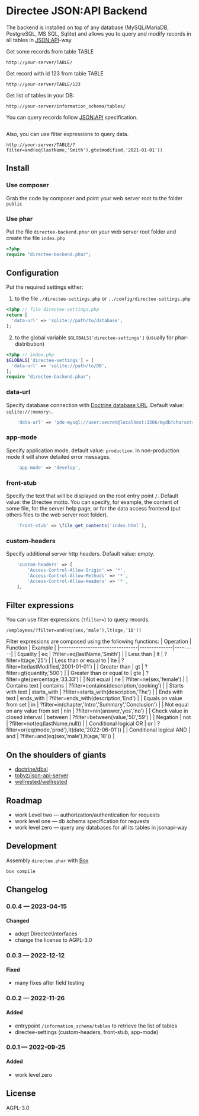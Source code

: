 # Directee JSON:API Backend

The backend is installed on top of any database (MySQL/MariaDB, PostgreSQL, MS SQL, Sqlite) and allows you to query and modify records in all tables in [JSON:API](https://jsonapi.org/)-way.

Get some records from table TABLE
```
http://your-server/TABLE/
```

Get record with id 123 from table TABLE
```
http://your-server/TABLE/123
```

Get list of tables in your DB:
```
http://your-server/information_schema/tables/
```

You can query records follow [JSON:API](https://jsonapi.org/) specification.
```
```

Also, you can use filter expressions to query data.
```
http://your-server/TABLE/?filter=and(eq(lastName,'Smith'),gte(modified,'2021-01-01'))
```

## Install

### Use composer

Grab the code by composer and point your web server root to the folder `public`

### Use phar

Put the file `directee-backend.phar` on your web server root folder and create the file `index.php`
```php
<?php
require "directee-backend.phar";
```

## Configuration

Put the required settings either:
1) to the file `./directee-settings.php` or `../config/directee-settings.php`
```php
<?php // file directee-settings.php
return [
  'data-url' => 'sqlite://path/to/database',
];
```
2) to the global variable `$GLOBALS['directee-settings']` (usually for phar-distribution)
```php
<?php // index.php
$GLOBALS['directee-settings'] = [
  'data-url' => 'sqlite://path/to/DB',
];
require "directee-backend.phar";
```

### data-url
Specify database connection with [Doctrine database URL](https://www.doctrine-project.org/projects/doctrine-dbal/en/current/reference/configuration.html#connecting-using-a-url). Default value: `sqlite://:memory:`.
```php
    'data-url' => 'pdo-mysql://user:secret@localhost:3306/mydb?charset=utf8mb4',
```

### app-mode
Specify application mode, default value: `production`. In non-production mode it will show detailed error messages.
```php
    'app-mode' => 'develop',
```

### front-stub
Specify the text that will be displayed on the root entry point `/`. Default value: the Directee motto.
You can specify, for example, the content of some file, for the server help page, or for the data access frontend (put others files to the web server root folder).
```php
    'front-stub' => \file_get_contents('index.html'),
```

### custom-headers
Specify additional server http headers. Default value: empty.
```php
    'custom-headers' => [
        'Access-Control-Allow-Origin' => '*',
        'Access-Control-Allow-Methods' => '*',
        'Access-Control-Allow-Headers' => '*',
    ],
```

## Filter expressions

You can use filter expressions (`?filter=`) to query records.
```
/employees/?filter=and(eq(sex,'male'),lt(age,'18'))
```

Filter expressions are composed using the following functions:
| Operation                       | Function     | Example |
|---------------------------------|--------------|---------|
| Equality                        | eq           | ?filter=eq(lastName,'Smith') |
| Less than                       | lt           | ?filter=lt(age,'25') |
| Less than or equal to           | lte          | ?filter=lte(lastModified,'2001-01-01') |
| Greater than                    | gt           | ?filter=gt(quantity,'500') |
| Greater than or equal to        | gte          | ?filter=gte(percentage,'33.33') |
| Not equal                       | ne           | ?filter=ne(sex,'female') |
| Contains text                   | contains     | ?filter=contains(description,'cooking') |
| Starts with text                | starts_with  | ?filter=starts_with(description,'The') |
| Ends with text                  | ends_with    | ?filter=ends_with(description,'End') |
| Equals on value from set        | in           | ?filter=in(chapter,'Intro','Summary','Conclusion') |
| Not equal on any value from set | nin          | ?filter=nin(answer,'yes','no') |
| Check value in closed interval  | between      | ?filter=between(value,'50','59') |
| Negation                        | not          | ?filter=not(eq(lastName,null)) |
| Conditional logical OR          | or           | ?filter=or(eq(mode,'prod'),lt(date,'2022-06-01')) |
| Conditional logical AND         | and          | ?filter=and(eq(sex,'male'),lt(age,'18')) |

## On the shoulders of giants

* [doctrine/dbal](https://github.com/doctrine/dbal/)
* [tobyz/json-api-server](https://github.com/tobyz/json-api-server)
* [wellrested/wellrested](https://github.com/wellrested/wellrested)

## Roadmap

* work Level two — authorization/authentication for requests
* work level one — db schema specification for requests
* work level zero — query any databases for all its tables in jsonapi-way

## Development

Assembly `directee.phar` with [Box](https://box-project.github.io/box/)
```shell
box compile
```

## Changelog

### 0.0.4 — 2023-04-15
#### Changed
- adopt Directee\Interfaces
- change the license to AGPL-3.0

### 0.0.3 — 2022-12-12
#### Fixed
- many fixes after field testing

### 0.0.2 — 2022-11-26
#### Added
- entrypoint `/information_schema/tables` to retrieve the list of tables
- directee-settings (custom-headers, front-stub, app-mode)

### 0.0.1 — 2022-09-25
#### Added
- work level zero

## License

AGPL-3.0
